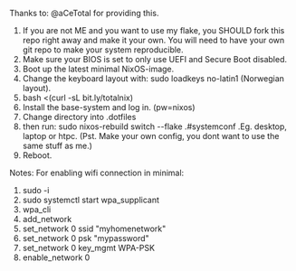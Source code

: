 Thanks to: @aCeTotal for providing this.

1. If you are not ME and you want to use my flake, you SHOULD fork this repo right away and make it your own. You will need to have your own git repo to make your system reproducible.
2. Make sure your BIOS is set to only use UEFI and Secure Boot disabled.
3. Boot up the latest minimal NixOS-image.
4. Change the keyboard layout with: sudo loadkeys no-latin1 (Norwegian layout).
5. bash <(curl -sL bit.ly/totalnix)
6. Install the base-system and log in. (pw=nixos)
7. Change directory into .dotfiles
8. then run: sudo nixos-rebuild switch --flake .#systemconf .Eg. desktop, laptop or htpc. (Pst. Make your own config, you dont want to use the same stuff as me.)
9. Reboot.


Notes:
For enabling wifi connection in minimal:
  1. sudo -i
  2. sudo systemctl start wpa_supplicant
  3. wpa_cli
  4. add_network
  5. set_network 0 ssid "myhomenetwork"
  6. set_network 0 psk "mypassword"
  7. set_network 0 key_mgmt WPA-PSK
  8. enable_network 0

 

